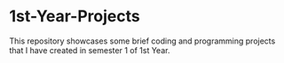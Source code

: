 # 1st-Year-Projects
This repository showcases some brief coding and programming projects that I have created in semester 1 of  1st Year.  
